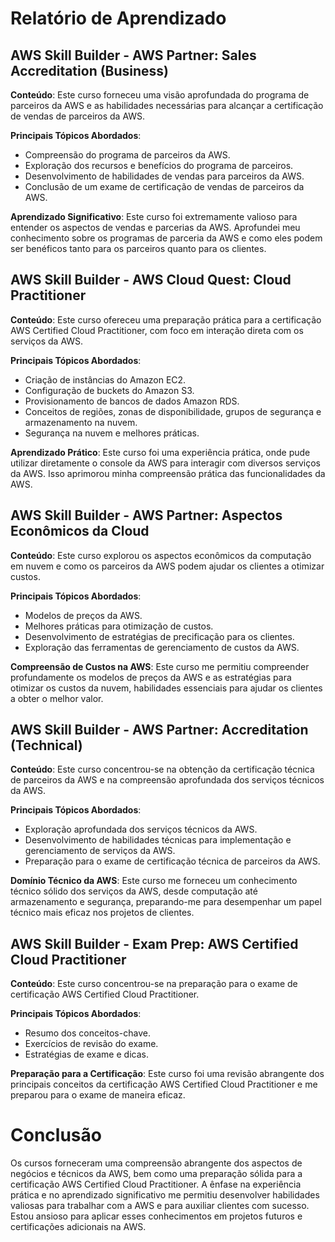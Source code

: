 # Relatório de Aprendizado

## AWS Skill Builder - AWS Partner: Sales Accreditation (Business)

**Conteúdo**: Este curso forneceu uma visão aprofundada do programa de parceiros da AWS e as habilidades necessárias para alcançar a certificação de vendas de parceiros da AWS.

**Principais Tópicos Abordados**:
- Compreensão do programa de parceiros da AWS.
- Exploração dos recursos e benefícios do programa de parceiros.
- Desenvolvimento de habilidades de vendas para parceiros da AWS.
- Conclusão de um exame de certificação de vendas de parceiros da AWS.

**Aprendizado Significativo**: Este curso foi extremamente valioso para entender os aspectos de vendas e parcerias da AWS. Aprofundei meu conhecimento sobre os programas de parceria da AWS e como eles podem ser benéficos tanto para os parceiros quanto para os clientes.

## AWS Skill Builder - AWS Cloud Quest: Cloud Practitioner

**Conteúdo**: Este curso ofereceu uma preparação prática para a certificação AWS Certified Cloud Practitioner, com foco em interação direta com os serviços da AWS.

**Principais Tópicos Abordados**:
- Criação de instâncias do Amazon EC2.
- Configuração de buckets do Amazon S3.
- Provisionamento de bancos de dados Amazon RDS.
- Conceitos de regiões, zonas de disponibilidade, grupos de segurança e armazenamento na nuvem.
- Segurança na nuvem e melhores práticas.

**Aprendizado Prático**: Este curso foi uma experiência prática, onde pude utilizar diretamente o console da AWS para interagir com diversos serviços da AWS. Isso aprimorou minha compreensão prática das funcionalidades da AWS.

## AWS Skill Builder - AWS Partner: Aspectos Econômicos da Cloud

**Conteúdo**: Este curso explorou os aspectos econômicos da computação em nuvem e como os parceiros da AWS podem ajudar os clientes a otimizar custos.

**Principais Tópicos Abordados**:
- Modelos de preços da AWS.
- Melhores práticas para otimização de custos.
- Desenvolvimento de estratégias de precificação para os clientes.
- Exploração das ferramentas de gerenciamento de custos da AWS.

**Compreensão de Custos na AWS**: Este curso me permitiu compreender profundamente os modelos de preços da AWS e as estratégias para otimizar os custos da nuvem, habilidades essenciais para ajudar os clientes a obter o melhor valor.

## AWS Skill Builder - AWS Partner: Accreditation (Technical)

**Conteúdo**: Este curso concentrou-se na obtenção da certificação técnica de parceiros da AWS e na compreensão aprofundada dos serviços técnicos da AWS.

**Principais Tópicos Abordados**:
- Exploração aprofundada dos serviços técnicos da AWS.
- Desenvolvimento de habilidades técnicas para implementação e gerenciamento de serviços da AWS.
- Preparação para o exame de certificação técnica de parceiros da AWS.

**Domínio Técnico da AWS**: Este curso me forneceu um conhecimento técnico sólido dos serviços da AWS, desde computação até armazenamento e segurança, preparando-me para desempenhar um papel técnico mais eficaz nos projetos de clientes.

## AWS Skill Builder - Exam Prep: AWS Certified Cloud Practitioner

**Conteúdo**: Este curso concentrou-se na preparação para o exame de certificação AWS Certified Cloud Practitioner.

**Principais Tópicos Abordados**:
- Resumo dos conceitos-chave.
- Exercícios de revisão do exame.
- Estratégias de exame e dicas.

**Preparação para a Certificação**: Este curso foi uma revisão abrangente dos principais conceitos da certificação AWS Certified Cloud Practitioner e me preparou para o exame de maneira eficaz.

# Conclusão

Os cursos forneceram uma compreensão abrangente dos aspectos de negócios e técnicos da AWS, bem como uma preparação sólida para a certificação AWS Certified Cloud Practitioner. A ênfase na experiência prática e no aprendizado significativo me permitiu desenvolver habilidades valiosas para trabalhar com a AWS e para auxiliar clientes com sucesso. Estou ansioso para aplicar esses conhecimentos em projetos futuros e certificações adicionais na AWS.
